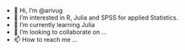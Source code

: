 - 👋 Hi, I’m @arivug
- 👀 I’m interested in R, Julia and SPSS for applied Statistics.
- 🌱 I’m currently learning Julia
- 💞️ I’m looking to collaborate on ...
- 📫 How to reach me ...

<!---
arivug/arivug is a ✨ special ✨ repository because its `README.md` (this file) appears on your GitHub profile.
You can click the Preview link to take a look at your changes.
--->
